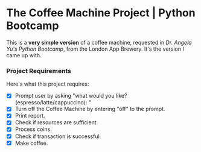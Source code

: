 # The Coffee Machine Project | Python Bootcamp
This is a **very simple version** of a coffee machine, requested in *Dr. Angela Yu's Python Bootcamp*, from the London App Brewery. It's the version I came up with.
### Project Requirements
Here's what this project requires:
- [x] Prompt user by asking "what would you like? (espresso/latte/cappuccino): "
- [x] Turn off the Coffee Machine by entering "off" to the prompt.
- [x] Print report.
- [x] Check if resources are sufficient.
- [x] Process coins.
- [x] Check if transaction is successful.
- [x] Make coffee.